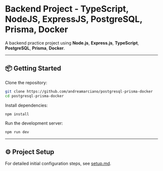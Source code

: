 # Backend Project - TypeScript, NodeJS, ExpressJS, PostgreSQL, Prisma, Docker

A backend practice project using **Node.js**, **Express.js**, **TypeScript**, **PostgreSQL**, **Prisma**, **Docker**.

---

## 📦 Getting Started

Clone the repository:

```bash
git clone https://github.com/andreamarciano/postgresql-prisma-docker
cd postgresql-prisma-docker
```

Install dependencies:

```bash
npm install
```

Run the development server:

```bash
npm run dev
```

---

## ⚙️ Project Setup

For detailed initial configuration steps, see [setup.md](./setup.md).
